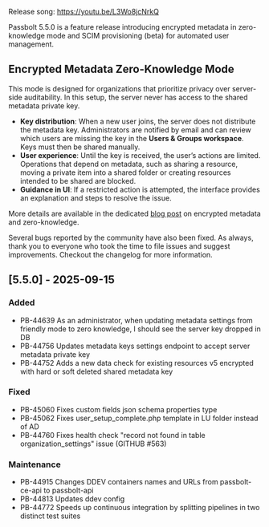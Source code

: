 Release song: https://youtu.be/L3Wo8jcNrkQ

Passbolt 5.5.0 is a feature release introducing encrypted metadata in zero-knowledge mode and SCIM provisioning (beta) for automated user management.

## Encrypted Metadata Zero-Knowledge Mode

This mode is designed for organizations that prioritize privacy over server-side auditability. In this setup, the server never has access to the shared metadata private key.

* __Key distribution__: When a new user joins, the server does not distribute the metadata key.
Administrators are notified by email and can review which users are missing the key in the __Users & Groups workspace__. Keys must then be shared manually.
* __User experience__: Until the key is received, the user’s actions are limited. Operations that depend on metadata, such as sharing a resource, moving a private item into a shared folder or creating resources intended to be shared are blocked.
* __Guidance in UI__: If a restricted action is attempted, the interface provides an explanation and steps to resolve the issue.

More details are available in the dedicated [blog post](https://www.passbolt.com/blog/the-road-to-passbolt-v5-encrypted-metadata-and-other-core-security-changes-2) on encrypted metadata and zero-knowledge.

Several bugs reported by the community have also been fixed. As always, thank you to everyone who took the time to file issues and suggest improvements. Checkout the changelog for more information.

## [5.5.0] - 2025-09-15
### Added
- PB-44639 As an administrator, when updating metadata settings from friendly mode to zero knowledge, I should see the server key dropped in DB
- PB-44756 Updates metadata keys settings endpoint to accept server metadata private key
- PB-44752 Adds a new data check for existing resources v5 encrypted with hard or soft deleted shared metadata key

### Fixed
- PB-45060 Fixes custom fields json schema properties type
- PB-45062 Fixes user_setup_complete.php template in LU folder instead of AD
- PB-44760 Fixes health check "record not found in table organization_settings" issue (GITHUB #563)

### Maintenance
- PB-44915 Changes DDEV containers names and URLs from passbolt-ce-api to passbolt-api
- PB-44813 Updates ddev config
- PB-44772 Speeds up continuous integration by splitting pipelines in two distinct test suites

